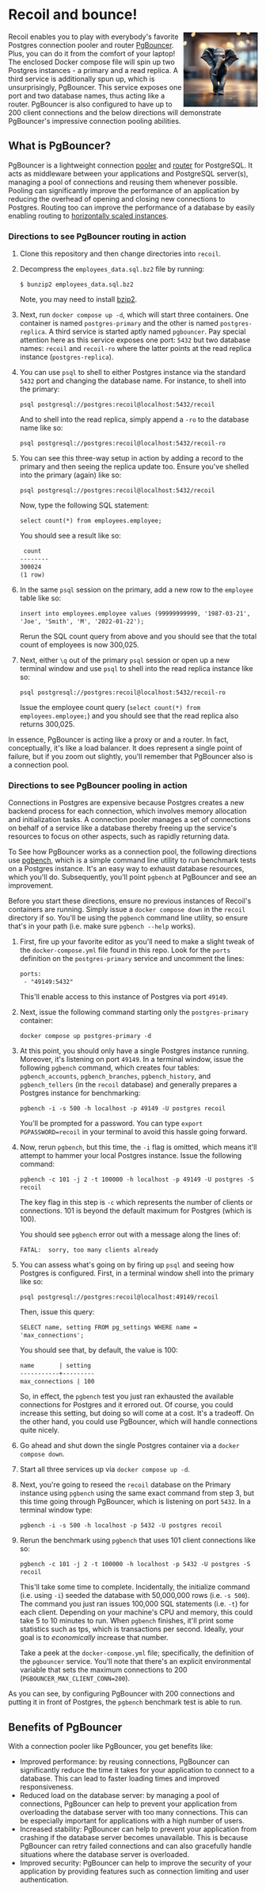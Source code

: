 # Recoil and bounce!

<img src="img/logo.png" align="right"
     alt="Recoil logo" width="150" height="150">

Recoil enables you to play with everybody's favorite Postgres connection pooler and router [PgBouncer](https://www.pgbouncer.org/). Plus, you can do it from the comfort of your laptop! The enclosed Docker compose file will spin up two Postgres instances - a primary and a read replica. A third service is additionally spun up, which is unsurprisingly, PgBouncer. This service exposes one port and two database names, thus acting like a router. PgBouncer is also configured to have up to 200 client connections and the below directions will demonstrate PgBouncer's impressive connection pooling abilities.  

## What is PgBouncer? 

PgBouncer is a lightweight connection [pooler](#directions-to-see-pgbouncer-pooling-in-action) and [router](#directions-to-see-pgbouncer-routing-in-action) for PostgreSQL. It acts as middleware between your applications and PostgreSQL server(s), managing a pool of connections and reusing them whenever possible. Pooling can significantly improve the performance of an application by reducing the overhead of opening and closing new connections to Postgres. Routing too can improve the performance of a database by easily enabling routing to [horizontally scaled instances](https://www.thediscoblog.com/horizontally-scaling-postgres-with-read-replicas/). 

### Directions to see PgBouncer routing in action

1. Clone this repository and then change directories into `recoil`. 

2. Decompress the `employees_data.sql.bz2` file by running:

    ```
    $ bunzip2 employees_data.sql.bz2
    ```

    Note, you may need to install [bzip2](https://en.wikipedia.org/wiki/Bzip2). 

3. Next, run `docker compose up -d`, which will start three containers. One container is named `postgres-primary` and the other is named `postgres-replica`. A third service is started aptly named `pgbouncer`. Pay special attention here as this service exposes one port: `5432` but two database names: `recoil` and `recoil-ro` where the latter points at the read replica instance (`postgres-replica`).

4. You can use `psql` to shell to either Postgres instance via the standard `5432` port and changing the database name. For instance, to shell into the primary: 

    ```
    psql postgresql://postgres:recoil@localhost:5432/recoil
    ```

    And to shell into the read replica, simply append a `-ro` to the database name like so:

    ```
    psql postgresql://postgres:recoil@localhost:5432/recoil-ro
    ```
5. You can see this three-way setup in action by adding a record to the primary and then seeing the replica update too. Ensure you've shelled into the primary (again) like so:

    ```
    psql postgresql://postgres:recoil@localhost:5432/recoil
    ```

    Now, type the following SQL statement:

    ```
    select count(*) from employees.employee;
    ```

    You should see a result like so:

    ```
     count
    --------
    300024
    (1 row)
    ```

6. In the same `psql` session on the primary, add a new row to the `employee` table like so:

    ```
    insert into employees.employee values (99999999999, '1987-03-21', 'Joe', 'Smith', 'M', '2022-01-22');
    ```
    
    Rerun the SQL count query from above and you should see that the total count of employees is now 300,025. 

7. Next, either `\q` out of the primary `psql` session or open up a new terminal window and use `psql` to shell into the read replica instance like so:

    ```
    psql postgresql://postgres:recoil@localhost:5432/recoil-ro
    ```

    Issue the employee count query (`select count(*) from employees.employee;`) and you should see that the read replica also returns 300,025. 

In essence, PgBouncer is acting like a proxy or and a router. In fact, conceptually, it's like a load balancer. It does represent a single point of failure, but if you zoom out slightly, you'll remember that PgBouncer also is a connection pool.

### Directions to see PgBouncer pooling in action 

 Connections in Postgres are expensive because Postgres creates a new backend process for each connection, which involves memory allocation and initialization tasks. A connection pooler manages a set of connections on behalf of a service like a database thereby freeing up the service's resources to focus on other aspects, such as rapidly returning data. 
 
 To See how PgBouncer works as a connection pool, the following directions use [pgbench](https://www.postgresql.org/docs/current/pgbench.html), which is a simple command line utility to run benchmark tests on a Postgres instance. It's an easy way to exhaust database resources, which you'll do. Subsequently, you'll point `pgbench` at PgBouncer and see an improvement. 
 
 Before you start these directions, ensure no previous instances of Recoil's containers are running. Simply issue a `docker compose down` in the `recoil` directory if so. You'll be using the `pgbench` command line utility, so ensure that's in your path (i.e. make sure `pgbench --help` works). 

 1. First, fire up your favorite editor as you'll need to make a slight tweak of the `docker-compose.yml` file found in this repo. Look for the `ports` definition on the `postgres-primary` service and uncomment the lines: 

    ```
    ports:
     - "49149:5432"
    ```
    This'll enable access to this instance of Postgres via port `49149`. 

2. Next, issue the following command starting only the `postgres-primary` container: 

    ```
    docker compose up postgres-primary -d
    ```

3. At this point, you should only have a single Postgres instance running. Moreover, it's listening on port `49149`. In a terminal window, issue the following `pgbench` command, which creates four tables: `pgbench_accounts`, `pgbench_branches`, `pgbench_history`, and `pgbench_tellers` (in the `recoil` database) and generally prepares a Postgres instance for benchmarking:

    ```
    pgbench -i -s 500 -h localhost -p 49149 -U postgres recoil
    ```

    You'll be prompted for a password. You can type `export PGPASSWORD=recoil` in your terminal to avoid this hassle going forward. 
 
4. Now, rerun `pgbench`, but this time, the `-i` flag is omitted, which means it'll attempt to hammer your local Postgres instance. Issue the following command: 

    ```
    pgbench -c 101 -j 2 -t 100000 -h localhost -p 49149 -U postgres -S recoil
    ```

    The key flag in this step is `-c` which represents the number of clients or connections. 101 is beyond the default maximum for Postgres (which is 100). 

    You should see `pgbench` error out with a message along the lines of:

    ```
    FATAL:  sorry, too many clients already
    ```

5. You can assess what's going on by firing up `psql` and seeing how Postgres is configured. First, in a terminal window shell into the primary like so: 

    ```
    psql postgresql://postgres:recoil@localhost:49149/recoil
    ```

    Then, issue this query:

    ```
    SELECT name, setting FROM pg_settings WHERE name = 'max_connections';
    ``` 

    You should see that, by default, the value is 100: 

    ```
    name       | setting
    -----------+---------
    max_connections | 100
    ```
    
    So, in effect, the `pgbench` test you just ran exhausted the available connections for Postgres and it errored out. Of course, you could increase this setting, but doing so will come at a cost. It's a tradeoff. On the other hand, you could use PgBouncer, which will handle connections quite nicely. 

6. Go ahead and shut down the single Postgres container via a `docker compose down`. 

7. Start all three services up via `docker compose up -d`. 

8. Next, you're going to reseed the `recoil` database on the Primary instance using `pgbench` using the same exact command from step 3, but this time going through PgBouncer, which is listening on port `5432`. In a terminal window type: 

    ```
    pgbench -i -s 500 -h localhost -p 5432 -U postgres recoil
    ```

9. Rerun the benchmark using `pgbench` that uses 101 client connections like so: 

    ```
    pgbench -c 101 -j 2 -t 100000 -h localhost -p 5432 -U postgres -S recoil
    ```

    This'll take some time to complete. Incidentally, the initialize command (i.e. using `-i`) seeded the database with 50,000,000 rows (i.e. `-s 500`). The command you just ran issues 100,000 SQL statements (i.e. `-t`) for each client. Depending on your machine's CPU and memory, this could take 5 to 10 minutes to run. When `pgbench` finishes, it'll print some statistics such as tps, which is transactions per second. Ideally, your goal is to _economically_ increase that number.

    Take a peek at the `docker-compose.yml` file; specifically, the definition of the `pgbouncer` service. You'll note that there's an explicit environmental variable that sets the maximum connections to 200 (`PGBOUNCER_MAX_CLIENT_CONN=200`). 

As you can see, by configuring PgBouncer with 200 connections and putting it in front of Postgres, the `pgbench` benchmark test is able to run. 

## Benefits of PgBouncer

 With a connection pooler like PgBouncer, you get benefits like:
 
  * Improved performance: by reusing connections, PgBouncer can significantly reduce the time it takes for your application to connect to a database. This can lead to faster loading times and improved responsiveness.
  * Reduced load on the database server: by managing a pool of connections, PgBouncer can help to prevent your application from overloading the database server with too many connections. This can be especially important for applications with a high number of users.
  * Increased stability: PgBouncer can help to prevent your application from crashing if the database server becomes unavailable. This is because PgBouncer can retry failed connections and can also gracefully handle situations where the database server is overloaded.
  * Improved security: PgBouncer can help to improve the security of your application by providing features such as connection limiting and user authentication.


